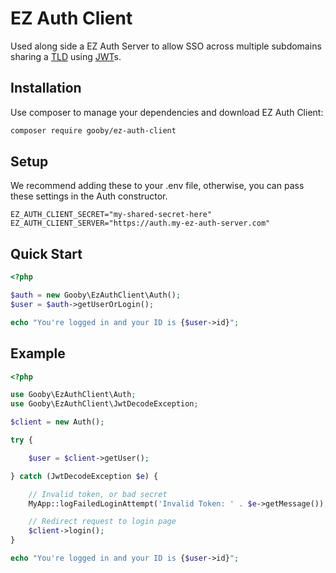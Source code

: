EZ Auth Client
=
Used along side a EZ Auth Server to allow SSO across multiple subdomains sharing a [TLD](https://developer.mozilla.org/en-US/docs/Glossary/TLD) using [JWT](https://jwt.io/)s.

Installation
-

Use composer to manage your dependencies and download EZ Auth Client:

```bash
composer require gooby/ez-auth-client
```

Setup
---
We recommend adding these to your .env file, otherwise, you can pass these settings in the Auth constructor.
```
EZ_AUTH_CLIENT_SECRET="my-shared-secret-here"
EZ_AUTH_CLIENT_SERVER="https://auth.my-ez-auth-server.com"
```

Quick Start
-------
```php
<?php

$auth = new Gooby\EzAuthClient\Auth();
$user = $auth->getUserOrLogin();

echo "You're logged in and your ID is {$user->id}";
```

Example
-------
```php
<?php

use Gooby\EzAuthClient\Auth;
use Gooby\EzAuthClient\JwtDecodeException;

$client = new Auth();

try {

    $user = $client->getUser();

} catch (JwtDecodeException $e) {

    // Invalid token, or bad secret
    MyApp::logFailedLoginAttempt('Invalid Token: ' . $e->getMessage());

    // Redirect request to login page
    $client->login();
}

echo "You're logged in and your ID is {$user->id}";